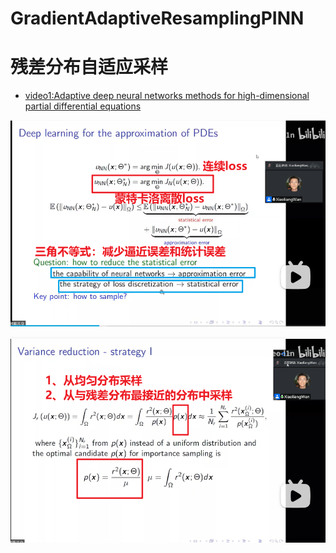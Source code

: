 # GradientAdaptiveResamplingPINN

# 残差分布自适应采样

- [video1:Adaptive deep neural networks methods for high-dimensional partial differential equations](https://www.bilibili.com/video/BV1j3411K7GK/)

![image-20220728225353160](README/image-20220728225353160.png)



![image-20220728230335944](README/image-20220728230335944.png)
